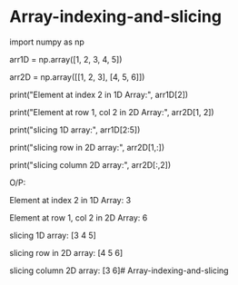 # Array-indexing-and-slicing
import numpy as np

arr1D = np.array([1, 2, 3, 4, 5])

arr2D = np.array([[1, 2, 3], [4, 5, 6]])

print("Element at index 2 in 1D Array:", arr1D[2])

print("Element at row 1, col 2 in 2D Array:", arr2D[1, 2])

print("slicing 1D array:", arr1D[2:5])

print("slicing row in 2D array:", arr2D[1,:])

print("slicing column 2D array:", arr2D[:,2])

O/P:

Element at index 2 in 1D Array: 3

Element at row 1, col 2 in 2D Array: 6

slicing 1D array: [3 4 5]

slicing row in 2D array: [4 5 6]

slicing column 2D array: [3 6]# Array-indexing-and-slicing
